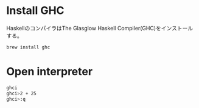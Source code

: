 # Install GHC

HaskellのコンパイラはThe Glasglow Haskell Compiler(GHC)をインストールする。

```sh
brew install ghc
```

# Open interpreter

```sh
ghci
ghci>2 + 25
ghci>:q
```